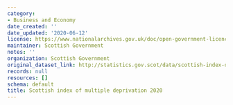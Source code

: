 ```yaml
---
category:
- Business and Economy
date_created: ''
date_updated: '2020-06-12'
license: https://www.nationalarchives.gov.uk/doc/open-government-licence/version/3/
maintainer: Scottish Government
notes: ''
organization: Scottish Government
original_dataset_link: http://statistics.gov.scot/data/scottish-index-of-multiple-deprivation
records: null
resources: []
schema: default
title: Scottish index of multiple deprivation 2020
---
```

